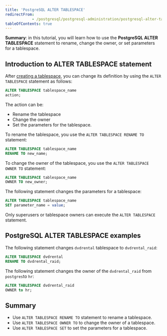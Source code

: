 ```yaml
---
title: 'PostgreSQL ALTER TABLESPACE'
redirectFrom: 
            - /postgresql/postgresql-administration/postgresql-alter-tablespace
tableOfContents: true
---
```


**Summary**: in this tutorial, you will learn how to use the **PostgreSQL ALTER TABLESPACE** statement to rename, change the owner, or set parameters for a tablespace.

## Introduction to ALTER TABLESPACE statement

After [creating a tablespace](/postgresql/postgresql-administration/postgresql-create-tablespace), you can change its definition by using the `ALTER TABLESPACE` statement as follows:

```sql
ALTER TABLESPACE tablespace_name
action;
```

The action can be:

- Rename the tablespace
- Change the owner
- Set the parameters for the tablespace.

To rename the tablespace, you use the `ALTER TABLESPACE RENAME TO` statement:

```sql
ALTER TABLESPACE tablespace_name
RENAME TO new_name;
```

To change the owner of the tablespace, you use the `ALTER TABLESPACE OWNER TO` statement:

```sql
ALTER TABLESPACE tablespace_name
OWNER TO new_owner;
```

The following statement changes the parameters for a tablespace:

```sql
ALTER TABLESPACE tablespace_name
SET parameter_name = value;
```

Only superusers or tablespace owners can execute the `ALTER TABLESPACE` statement.

## PostgreSQL ALTER TABLESPACE examples

The following statement changes `dvdrental` tablespace to `dvdrental_raid`:

```sql
ALTER TABLESPACE dvdrental
RENAME TO dvdrental_raid;
```

The following statement changes the owner of the `dvdrental_raid` from `postgres`to `hr`:

```sql
ALTER TABLESPACE dvdrental_raid
OWNER to hr;
```

## Summary

- Use `ALTER TABLESPACE RENAME TO` statement to rename a tablespace.
- Use `ALTER TABLESPACE OWNER TO` to change the owner of a tablespace.
- Use `ALTER TABLESPACE SET` to set the parameters for a tablespace.
